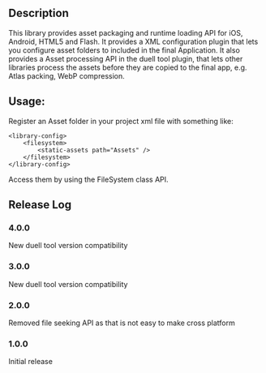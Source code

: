 ## Description

This library provides asset packaging and runtime loading API for iOS, Android, HTML5 and Flash. It provides a XML configuration plugin that lets you configure asset folders to included in the final Application. It also provides a Asset processing API in the duell tool plugin, that lets other libraries process the assets before they are copied to the final app, e.g. Atlas packing, WebP compression.

## Usage:

Register an Asset folder in your project xml file with something like:

	<library-config>
		<filesystem>
			<static-assets path="Assets" />
		</filesystem>
	</library-config>

Access them by using the FileSystem class API.

## Release Log

### 4.0.0

New duell tool version compatibility

### 3.0.0

New duell tool version compatibility

### 2.0.0

Removed file seeking API as that is not easy to make cross platform

### 1.0.0

Initial release
